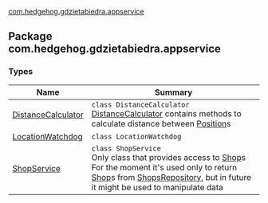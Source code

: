 [com.hedgehog.gdzietabiedra.appservice](./index.md)

## Package com.hedgehog.gdzietabiedra.appservice

### Types

| Name | Summary |
|---|---|
| [DistanceCalculator](-distance-calculator/index.md) | `class DistanceCalculator`<br>[DistanceCalculator](-distance-calculator/index.md) contains methods to calculate distance between [Position](../com.github.asvid.biedra.domain/-position/index.md)s |
| [LocationWatchdog](-location-watchdog/index.md) | `class LocationWatchdog` |
| [ShopService](-shop-service/index.md) | `class ShopService`<br>Only class that provides access to [Shop](../com.github.asvid.biedra.domain/-shop/index.md)s For the moment it's used only to return [Shop](../com.github.asvid.biedra.domain/-shop/index.md)s from [ShopsRepository](../com.hedgehog.gdzietabiedra.data.repository.shops/-shops-repository/index.md), but in future it might be used to manipulate data |
